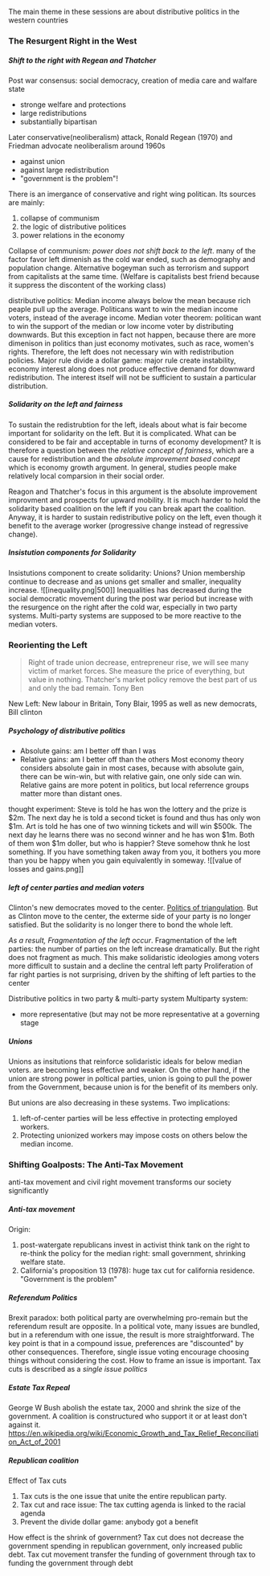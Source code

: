 The main theme in these sessions are about distributive politics in the western countries

### The Resurgent Right in the West
##### Shift to the right with Regean and Thatcher
Post war consensus: social democracy, creation of media care and walfare state
- stronge welfare and protections
- large redistributions
- substantially bipartisan

Later conservative(neoliberalism) attack, Ronald Regean (1970) and Friedman advocate neoliberalism around 1960s
- against union
- against large redistribution
- "government is the problem"!

There is an imergance of conservative and right wing politican. Its sources are mainly: 
1. collapse of communism
1. the logic of distributive politices
2. power relations in the economy

Collapse of communism: 
*power does not shift back to the left*. many of the factor favor left dimenish as the cold war ended, such as demography and population change. Alternative bogeyman such as terrorism and support from capitalists at the same time. (Welfare is capitalists best friend because it suppress the discontent of the working class)

distributive politics:
Median income always below the mean because rich peaple pull up the average. Politicans want to win the median income voters, instead of the average income. Median voter theorem: politican want to win the support of the median or low income voter by distributing downwards. But this exception in fact not happen, because there are more dimenison in politics than just economy motivates, such as race, women's rights. Therefore, the left does not necessary win with redistribution policies.
Major rule divide a dollar game: major rule create instability, economy interest along does not produce effective demand for downward redistribution. The interest itself will not be sufficient to sustain a particular distribution. 

##### Solidarity on the left and fairness
To sustain the redistrubtion for the left, ideals about what is fair become important for solidarity on the left. But it is complicated. What can be considered to be fair and acceptable in turns of economy development? It is therefore a question between the *relative concept of fairness*, which are a cause for redistribution and the *absolute improvement based concept* which is economy growth argument. In general, studies people make relatively local comparsion in their social order.

Reagon and Thatcher's focus in this argument is the absolute improvement improvment and prospects for upward mobility. It is much harder to hold the solidarity based coalition on the left if you can break apart the coalition. Anyway, it is harder to sustain redistributive policy on the left, even though it benefit to the average worker (progressive change instead of regressive change). 

##### Insistution components for Solidarity
Insistutions component to create solidarity: Unions? Union membership continue to decrease and as unions get smaller and smaller, inequality increase. 
![[inequality.png|500]]
Inequalities has decreased during the social democratic movement during the post war period but increase with the resurgence on the right after the cold war, especially in two party systems. Multi-party systems are supposed to be more reactive to the median voters.


### Reorienting the Left
>Right of trade union decrease, entrepreneur rise, we will see many victim of market forces. She measure the price of everything, but value in nothing. Thatcher's market policy remove the best part of us and only the bad remain.
>Tony Ben

New Left: New labour in Britain, Tony Blair, 1995 as well as new democrats, Bill clinton
##### Psychology of distributive politics
- Absolute gains: am I better off than I was
- Relative gains: am I better off than the others
Most economy theory considers absolute gain in most cases, because with absolute gain, there can be win-win, but with relative gain, one only side can win. Relative gains are more potent in politics, but local referrence groups matter more than distant ones.

thought experiment: Steve is told he has won the lottery and the prize is $2m. The next day he is told a second ticket is found and thus has only won $1m. Art is told he has one of two winning tickets and will win $500k. The next day he learns there was no second winner and he has won $1m. Both of them won $1m doller, but who is happier? Steve somehow thnk he lost something. 
If you have something taken away from you, it bothers you more than you be happy when you gain equivalently in someway. 
![[value of losses and gains.png]]

##### left of center parties and median voters
Clinton's new democrates moved to the center. [Politics of triangulation](https://en.wikipedia.org/wiki/Triangulation_(politics)). But as Clinton move to the center, the exterme side of your party is no longer satisfied. But the solidarity is no longer there to bond the whole left. 

*As a result, Fragmentation of the left occur*. Fragmentation of the left parties: the number of parties on the left increase dramatically. But the right does not fragment as much. This make solidaristic ideologies among voters more difficult to sustain and a decline the central left party
Proliferation of far right parties is not surprising, driven by the shifting of left parties to the center

Distributive politics in two party & multi-party system
Multiparty system:
- more representative (but may not be more representative at a governing stage

##### Unions
Unions as insitutions that reinforce solidaristic ideals for below median voters. are becoming less effective and weaker. On the other hand, if the union are strong power in poltical parties, union is going to pull the power from the Government, because union is for the benefit of its members only. 

But unions are also decreasing in these systems. Two implications:
1. left-of-center parties will be less effective in protecting employed workers. 
2. Protecting unionized workers may impose costs on others below the median income. 

### Shifting Goalposts: The Anti-Tax Movement
anti-tax movement and civil right movement transforms our society significantly
##### Anti-tax movement
Origin: 
1. post-watergate republicans invest in activist think tank on the right to re-think the policy for the median right: small government, shrinking welfare state. 
2. California's proposition 13 (1978): huge tax cut for california residence. "Government is the problem"

##### Referendum Politics
Brexit paradox: both political party are overwhelming pro-remain but the referendum result are opposite. In a political vote, many issues are bundled, but in a referendum with one issue, the result is more straightforward. The key point is that in a compound issue, preferences are "discounted" by other consequences. Therefore, single issue voting encourage choosing things without considering the cost. 
How to frame an issue is important. Tax cuts is described as a *single issue politics*

##### Estate Tax Repeal
George W Bush abolish the estate tax, 2000 and shrink the size of the government. A coalition is constructured who support it or at least don't against it. 
https://en.wikipedia.org/wiki/Economic_Growth_and_Tax_Relief_Reconciliation_Act_of_2001

##### Republican coalition
Effect of Tax cuts
1. Tax cuts is the one issue that unite the entire republican party. 
2. Tax cut and race issue: The tax cutting agenda is linked to the racial agenda
3. Prevent the divide dollar game: anybody got a benefit

How effect is the shrink of government? Tax cut does not decrease the government spending in republican government, only increased public debt. Tax cut movement transfer the funding of government through tax to funding the government through debt